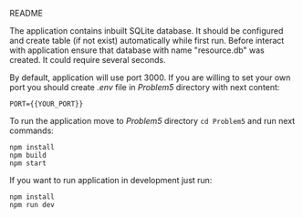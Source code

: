 README

The application contains inbuilt SQLite database. It should be configured and create table (if not exist) automatically while first run. Before interact with application ensure that database with name "resource.db" was created. It could require several seconds.

By default, application will use port 3000. If you are willing to set your own port you should create *.env* file in *Problem5* directory with next content:

```dotenv
PORT={{YOUR_PORT}}
```

To run the application move to *Problem5* directory ```cd Problem5``` and run next commands:

```shell
npm install
npm build
npm start
```

If you want to run application in development just run:

```shell
npm install
npm run dev
```